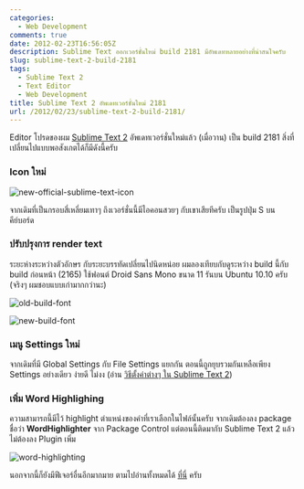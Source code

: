 ```yaml
---
categories:
  - Web Development
comments: true
date: 2012-02-23T16:56:05Z
description: Sublime Text ออกเวอร์ชั่นใหม่ build 2181 มีอัพเดทหลายอย่างที่น่าสนใจครับ
slug: sublime-text-2-build-2181
tags:
  - Sublime Text 2
  - Text Editor
  - Web Development
title: Sublime Text 2 อัพเดทเวอร์ชั่นใหม่ 2181
url: /2012/02/23/sublime-text-2-build-2181/
---
```


Editor โปรดของผม [Sublime Text 2](https://armno.in.th/2011/09/20/sublime-text-2-editor-v12-engine/) อัพเดทเวอร์ชั่นใหม่แล้ว (เมื่อวาน) เป็น build 2181 สิ่งที่เปลี่ยนไปแบบพอสังเกตได้ก็มีดังนี้ครับ

### Icon ใหม่

![new-official-sublime-text-icon](images/8507793624_b552a209b9_o.png)

จากเดิมที่เป็นกรอบสี่เหลี่ยมเทาๆ ถึงเวอร์ชั่นนี้มีไอคอนสวยๆ กับเขาเสียทีครับ เป็นรูปปุ่ม S บนคีย์บอร์ด

### ปรับปรุงการ render text

ระยะห่างระหว่างตัวอักษร กับระยะบรรทัดเปลี่ยนไปนิดหน่อย ผมลองเทียบกับดูระหว่าง build นี้กับ build ก่อนหน้า (2165) ใช้ฟอนต์ Droid Sans Mono ขนาด 11 รันบน Ubuntu 10.10 ครับ (จริงๆ ผมชอบแบบเก่ามากกว่านะ)

![old-build-font](images/8507798464_5f11384a9d_z.jpg)

![new-build-font](images/8506691463_3c88fa893d_z.jpg)

### เมนู Settings ใหม่

จากเดิมที่มี Global Settings กับ File Settings แยกกัน ตอนนี้ถูกยุบรวมกันเหลือเพียง Settings อย่างเดียว ง่ายดี ไม่งง (อ่าน [วิธีตั้งค่าต่างๆ ใน Sublime Text 2](https://armno.in.th/2011/12/11/sublime-text-2-config/))

### เพิ่ม Word Highlighing

ความสามารถนี้มีไว้ highlight ตำแหน่งของคำที่เราเลือกในไฟล์นั้นครับ จากเดิมต้องลง package ชื่อว่า **WordHighlighter** จาก Package Control แต่ตอนนี้ติดมากับ Sublime Text 2 แล้ว ไม่ต้องลง Plugin เพิ่ม

![word-highlighting](images/8506694699_09e78b81e8_z.jpg)

นอกจากนี้ก็ยังมีฟีเจอร์อื่นอีกมากมาย ตามไปอ่านทั้งหมดได้ [ที่นี่](https://www.sublimetext.com/2) ครับ
